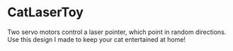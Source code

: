 # CatLaserToy
Two servo motors control a laser pointer, which point in random directions. Use this design I made to keep your cat entertained at home!

